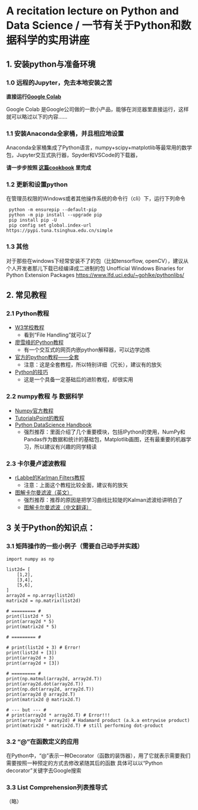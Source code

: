 # A recitation lecture on Python and Data Science / 一节有关于Python和数据科学的实用讲座

## 1. 安装python与准备环境

### 1.0 远程的Jupyter，免去本地安装之苦
__直接运行[Google Colab](https://colab.research.google.com)__

Google Colab 是Google公司做的一款小产品，能够在浏览器里直接运行，这样就可以略过以下的内容……

### 1.1 安装Anaconda全家桶，并且相应地设置
Anaconda全家桶集成了Python语言，numpy+scipy+matplotlib等最常用的数学包，Jupyter交互式执行器，Spyder和VSCode的下载器，

__请一步步按照 [这篇cookbook](cookbook-setting_up-environment-for-data_science.md) 里完成__

### 1.2 更新和设置python
在管理员权限的Windows或者其他操作系统的命令行（cli）下，运行下列命令

     python -m ensurepip --default-pip
     python -m pip install --upgrade pip
     pip install pip -U
     pip config set global.index-url https://pypi.tuna.tsinghua.edu.cn/simple

### 1.3 其他
对于那些在windows下经常安装不了的包（比如tensorflow, openCV），建议从个人开发者那儿下载已经编译成二进制的包
Unofficial Windows Binaries for Python Extension Packages
https://www.lfd.uci.edu/~gohlke/pythonlibs/


## 2. 常见教程

### 2.1 Python教程
* [W3学校教程](https://www.w3schools.com/python/)
    * 看到“File Handling”就可以了
* [廖雪峰的Python教程](https://www.liaoxuefeng.com/wiki/0014316089557264a6b348958f449949df42a6d3a2e542c000)
    * 有一个交互式的网页内嵌python解释器，可以边学边练
* [官方的python教程——全套](https://docs.python.org/3/tutorial/)
    * 注意：这是全套教程，所以特别详细（冗长），建议有的放矢
* [Python的技巧](http://book.pythontips.com)
    * 这是一个具备一定基础后的进阶教程，却很实用

### 2.2 numpy教程 与 数据科学
* [Numpy官方教程](https://docs.scipy.org/doc/numpy-1.15.0/user/quickstart.html)
* [TutorialsPoint的教程](https://www.tutorialspoint.com/numpy/numpy_arithmetic_operations.htm)
* [Python DataScience Handbook](https://jakevdp.github.io/PythonDataScienceHandbook/index.html)
    * 强烈推荐：里面介绍了几个重要模块，包括IPython的使用，NumPy和Pandas作为数据和统计的基础包，Matplotlib画图，还有最重要的机器学习，所以建议有兴趣的同学精读

### 2.3 卡尔曼卢滤波教程
* [rLabbe的Karlman Filters教程](https://github.com/rlabbe/Kalman-and-Bayesian-Filters-in-Python)
    * 注意：上面这个教程比较全面，建议有的放矢
* [图解卡尔曼滤波（英文）](http://www.bzarg.com/p/how-a-kalman-filter-works-in-pictures)
    * 强烈推荐：推荐的原因是把学习曲线比较陡的Kalman滤波给讲明白了
    * [图解卡尔曼滤波（中文翻译）](https://blog.csdn.net/u010720661/article/details/63253509)


## 3 关于Python的知识点：

### 3.1 矩阵操作的一些小例子（需要自己动手并实践）
```
import numpy as np 

list2d= [
    [1,2],
    [3,4],
    [5,6],    
]
array2d = np.array(list2d)
matrix2d = np.matrix(list2d)

# ========= #
print(list2d * 5)
print(array2d * 5)
print(matrix2d * 5)

# ========= #

# print(list2d + 3) # Error! 
print(list2d + [3])
print(array2d + 3)
print(array2d + [3])

# ========= #
print(np.matmul(array2d, array2d.T))
print(array2d.dot(array2d.T))
print(np.dot(array2d, array2d.T))
print(array2d @ array2d.T)
print(matrix2d @ matrix2d.T)

# --- but --- #
# print(array2d * array2d.T) # Error!!!
print(array2d * array2d) # Hadamard product (a.k.a entrywise product)
print(matrix2d * matrix2d.T) # still performing dot-product
```

### 3.2 “@”在函数定义的应用
在Python中，“@”表示一种Decorator（函数的装饰器），用了它就表示需要我们需要按照一种预定的方式去修改紧随其后的函数
具体可以以“Python decorator”关键字去Google搜索

### 3.3 List Comprehension列表推导式
（略）
